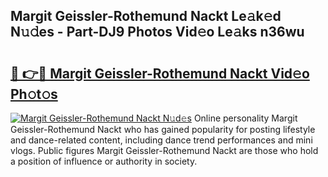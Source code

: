 ## Margit Geissler-Rothemund Nackt Le𝚊k𝚎d N𝚞𝚍es - Part-DJ9 Photos Vid𝚎o Le𝚊ks n36wu

# <h2><a href="http://fb3va0r.evod.top/?m=Margit+Geissler-Rothemund+Nackt">🔗 👉🔴 Margit Geissler-Rothemund Nackt Vid𝚎o Ph𝚘t𝚘s</a></h2>

[![Margit Geissler-Rothemund Nackt N𝚞d𝚎s](https://i.imgur.com/8V9OHl7.gif)](http://fb3va0r.evod.top/?m=Margit+Geissler-Rothemund+Nackt)
Online personality Margit Geissler-Rothemund Nackt who has gained popularity for posting lifestyle and dance-related content, including dance trend performances and mini vlogs. Public figures Margit Geissler-Rothemund Nackt are those who hold a position of influence or authority in society. 
